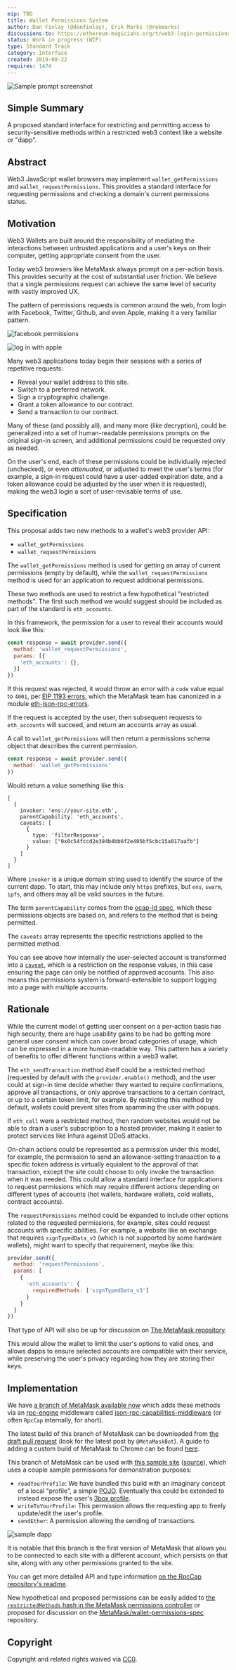 ```yaml
---
eip: TBD
title: Wallet Permissions System
author: Dan Finlay (@danfinlay), Erik Marks (@rekmarks)
discussions-to: https://ethereum-magicians.org/t/web3-login-permissions/3583
status: Work in progress (WIP)
type: Standard Track
category: Interface
created: 2019-08-22
requires: 1474
---
```


![Sample prompt screenshot](../assets/eip-2255/permissions.png)
<!--You can leave these HTML comments in your merged EIP and delete the visible duplicate text guides, they will not appear and may be helpful to refer to if you edit it again. This is the suggested template for new EIPs. Note that an EIP number will be assigned by an editor. When opening a pull request to submit your EIP, please use an abbreviated title in the filename, `eip-draft_title_abbrev.md`. The title should be 44 characters or less.-->

## Simple Summary
<!--"If you can't explain it simply, you don't understand it well enough." Provide a simplified and layman-accessible explanation of the EIP.-->
A proposed standard interface for restricting and permitting access to security-sensitive methods within a restricted web3 context like a website or "dapp".

## Abstract
<!--A short (~200 word) description of the technical issue being addressed.-->
Web3 JavaScript wallet browsers may implement `wallet_getPermissions` and `wallet_requestPermissions`. This provides a standard interface for requesting permissions and checking a domain's current permissions status.

## Motivation
Web3 Wallets are built around the responsibility of mediating the interactions between untrusted applications and a user's keys on their computer, getting appropriate consent from the user.

Today web3 browsers like MetaMask always prompt on a per-action basis. This provides security at the cost of substantial user friction. We believe that a single permissions request can achieve the same level of security with vastly improved UX.

The pattern of permissions requests is common around the web, from login with Facebook, Twitter, Github, and even Apple, making it a very familiar pattern.

![facebook permissions](https://proxy.duckduckgo.com/iu/?u=https%3A%2F%2Fi.stack.imgur.com%2FG7dRV.png&f=1)

![log in with apple](https://forum.level1techs.com/uploads/default/original/3X/e/0/e0d20c0faec92acec3e591c957612fd482d9d01a.jpeg)

Many web3 applications today begin their sessions with a series of repetitive requests:

- Reveal your wallet address to this site.
- Switch to a preferred network.
- Sign a cryptographic challenge.
- Grant a token allowance to our contract.
- Send a transaction to our contract.

Many of these (and possibly all), and many more (like decryption), could be generalized into a set of human-readable permissions prompts on the original sign-in screen, and additional permissions could be requested only as needed.

On the user's end, each of these permissions could be individually rejected (unchecked), or even _attenuated_, or adjusted to meet the user's terms (for example, a sign-in request could have a user-added expiration date, and a token allowance could be adjusted by the user when it is requested), making the web3 login a sort of user-revisable terms of use.

## Specification
<!--The technical specification should describe the syntax and semantics of any new feature. The specification should be detailed enough to allow competing, interoperable implementations for any of the current Ethereum platforms (go-ethereum, parity, cpp-ethereum, ethereumj, ethereumjs, and [others](https://github.com/ethereum/wiki/wiki/Clients)).-->
This proposal adds two new methods to a wallet's web3 provider API:

- `wallet_getPermissions`
- `wallet_requestPermissions`

The `wallet_getPermissions` method is used for getting an array of current permissions (empty by default), while the `wallet_requestPermissions` method is used for an application to request additional permissions.

These two methods are used to restrict a few hypothetical "restricted methods". The first such method we would suggest should be included as part of the standard is `eth_accounts`.

In this framework, the permission for a user to reveal their accounts would look like this:

```javascript
const response = await provider.send({
  method: 'wallet_requestPermissions',
  params: [{
    'eth_accounts': {},
  }]
})
```

If this request was rejected, it would throw an error with a `code` value equal to `4001`, per [EIP 1193 errors](https://eips.ethereum.org/EIPS/eip-1193), which the MetaMask team has canonized in a module [eth-json-rpc-errors](https://github.com/metamask/eth-json-rpc-errors).

If the request is accepted by the user, then subsequent requests to `eth_accounts` will succeed, and return an accounts array as usual.

A call to `wallet_getPermissions` will then return a permissions schema object that describes the current permission.

```javascript
const response = await provider.send({
  method: 'wallet_getPermissions'
})
```
Would return a value something like this:

```
[
  {
    invoker: 'ens://your-site.eth',
    parentCapability: 'eth_accounts',
    caveats: [
      {
        type: 'filterResponse',
        value: ["0x0c54fccd2e384b4bb6f2e405bf5cbc15a017aafb"]
      }
    ]
  }
]
```

Where `invoker` is a unique domain string used to identify the source of the current dapp. To start, this may include only `https` prefixes, but `ens`, `swarm`, `ipfs`, and others may all be valid sources in the future.

The term `parentCapability` comes from the [ocap-ld spec](https://w3c-ccg.github.io/ocap-ld/), which these permissions objects are based on, and refers to the method that is being permitted.

The `caveats` array represents the specific restrictions applied to the permitted method.

You can see above how internally the user-selected account is transformed into a [`caveat`](https://github.com/MetaMask/json-rpc-capabilities-middleware/blob/master/src/%40types/ocap-ld.d.ts#L28-L33), which is a restriction on the response values, in this case ensuring the page can only be notified of approved accounts. This also means this permissions system is forward-extensible to support logging into a page with multiple accounts.

## Rationale
<!--The rationale fleshes out the specification by describing what motivated the design and why particular design decisions were made. It should describe alternate designs that were considered and related work, e.g. how the feature is supported in other languages. The rationale may also provide evidence of consensus within the community, and should discuss important objections or concerns raised during discussion.-->
While the current model of getting user consent on a per-action basis has high security, there are huge usability gains to be had bo getting more general user consent which can cover broad categories of usage, which can be expressed in a more human-readable way. This pattern has a variety of benefits to offer different functions within a web3 wallet.

The `eth_sendTransaction` method itself could be a restricted method (requested by default with the `provider.enable()` method), and the user could at sign-in time decide whether they wanted to require confirmations, approve all transactions, or only approve transactions to a certain contract, or up to a certain token limit, for example. By restricting this method by default, wallets could prevent sites from spamming the user with popups.

If `eth_call` were a restricted method, then random websites would not be able to drain a user's subscription to a hosted provider, making it easier to protect services like Infura against DDoS attacks.

On-chain actions could be represented as a permission under this model, for example, the permission to send an allowance-setting transaction to a specific token address is virtually equialent to the approval of that transaction, except the site could choose to only invoke the transaction when it was needed. This could allow a standard interface for applications to request permissions which may require different actions depending on different types of accounts (hot wallets, hardware wallets, cold wallets, contract accounts).

The `requestPermissions` method could be expanded to include other options related to the requested permissions, for example, sites could request accounts with specific abilities. For example, a website like an exchange that requires `signTypedData_v3` (which is not supported by some hardware wallets), might want to specify that requirement, maybe like this:

```javascript
provider.send({
  method: 'requestPermissions',
  params: [
    {
      'eth_accounts': {
        requiredMethods: ['signTypedData_v3']
      }
    }
  ]
})
```
That type of API will also be up for discussion on [The MetaMask repository](https://github.com/MetaMask/metamask-extension/issues/6994).

This would allow the wallet to limit the user's options to valid ones, and allows dapps to ensure selected accounts are compatible with their service, while preserving the user's privacy regarding how they are storing their keys.

## Implementation
<!--The implementations must be completed before any EIP is given status "Final", but it need not be completed before the EIP is accepted. While there is merit to the approach of reaching consensus on the specification and rationale before writing code, the principle of "rough consensus and running code" is still useful when it comes to resolving many discussions of API details.-->
We have [a branch of MetaMask available now](https://github.com/MetaMask/metamask-extension/tree/LoginPerSite) which adds these methods via an [rpc-engine](https://github.com/MetaMask/json-rpc-engine) middleware called [json-rpc-capabilities-middleware](https://github.com/MetaMask/json-rpc-capabilities-middleware) (or often `RpcCap` internally, for short).

The latest build of this branch of MetaMask can be downloaded from [the draft pull request](https://github.com/MetaMask/metamask-extension/pull/7004) (look for the latest post by `@MetaMaskBot`). A guide to adding a custom build of MetaMask to Chrome can be found [here](https://github.com/MetaMask/metamask-extension/blob/develop/docs/add-to-chrome.md).

This branch of MetaMask can be used with [this sample site](https://metamask.github.io/permissions-adventure/) ([source](https://github.com/metamask/permissions-adventure)), which uses a couple sample permissions for demonstration purposes:

- `readYourProfile`: We have bundled this build with an imaginary concept of a local "profile", a simple [POJO](https://en.wikipedia.org/wiki/Plain_old_Java_object). Eventually this could be extended to instead expose the user's [3box profile](https://3box.io/).
- `writeToYourProfile`: This permission allows the requesting app to freely update/edit the user's profile.
- `sendEther`: A permission allowing the sending of transactions.

![sample dapp](https://miro.medium.com/max/1400/0*JE9gDZR7fqo2Ewfw.gif)

It is notable that this branch is the first version of MetaMask that allows you to be connected to each site with a different account, which persists on that site, along with any other permissions granted to the site.

You can get more detailed API and type information [on the RpcCap repository's readme](https://github.com/MetaMask/json-rpc-capabilities-middleware#rpc-methods).

New hypothetical and proposed permissions can be easily added to [the `restrictedMethods` hash in the MetaMask permissions controller](https://github.com/MetaMask/metamask-extension/blob/774d931cb9f16a8f2df8c6deee1dd553b40d5ad5/app/scripts/controllers/permissions.js#L187) or proposed for discussion on the [MetaMask/wallet-permissions-spec](https://github.com/MetaMask/wallet-permissions-spec) repository.

## Copyright
Copyright and related rights waived via [CC0](https://creativecommons.org/publicdomain/zero/1.0/).

